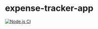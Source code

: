 # expense-tracker-app

[![Node.js CI](https://github.com/Razorma/expense-tracker-app/actions/workflows/node.js.yml/badge.svg)](https://github.com/Razorma/expense-tracker-app/actions/workflows/node.js.yml)

